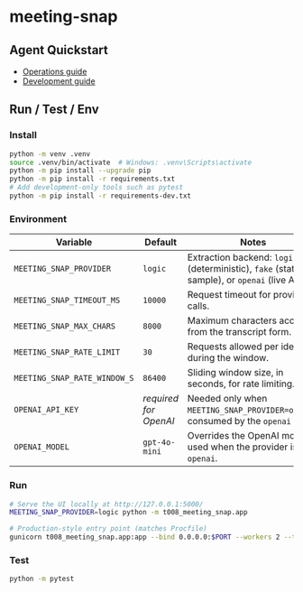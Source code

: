 # meeting-snap

## Agent Quickstart
- [Operations guide](docs/OPERATIONS.md)
- [Development guide](docs/DEVELOPMENT.md)

## Run / Test / Env

### Install
```bash
python -m venv .venv
source .venv/bin/activate  # Windows: .venv\Scripts\activate
python -m pip install --upgrade pip
python -m pip install -r requirements.txt
# Add development-only tools such as pytest
python -m pip install -r requirements-dev.txt
```

### Environment
| Variable | Default | Notes |
| --- | --- | --- |
| `MEETING_SNAP_PROVIDER` | `logic` | Extraction backend: `logic` (deterministic), `fake` (static sample), or `openai` (live API). |
| `MEETING_SNAP_TIMEOUT_MS` | `10000` | Request timeout for provider calls. |
| `MEETING_SNAP_MAX_CHARS` | `8000` | Maximum characters accepted from the transcript form. |
| `MEETING_SNAP_RATE_LIMIT` | `30` | Requests allowed per identity during the window. |
| `MEETING_SNAP_RATE_WINDOW_S` | `86400` | Sliding window size, in seconds, for rate limiting. |
| `OPENAI_API_KEY` | _required for OpenAI_ | Needed only when `MEETING_SNAP_PROVIDER=openai`; consumed by the `openai` SDK. |
| `OPENAI_MODEL` | `gpt-4o-mini` | Overrides the OpenAI model used when the provider is `openai`. |

### Run
```bash
# Serve the UI locally at http://127.0.0.1:5000/
MEETING_SNAP_PROVIDER=logic python -m t008_meeting_snap.app

# Production-style entry point (matches Procfile)
gunicorn t008_meeting_snap.app:app --bind 0.0.0.0:$PORT --workers 2 --threads 4
```

### Test
```bash
python -m pytest
```
